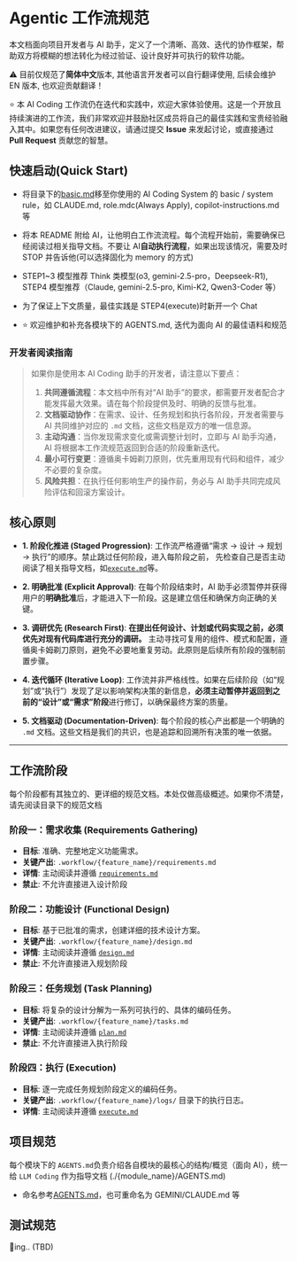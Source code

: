 # Agentic 工作流规范

本文档面向项目开发者与 AI 助手，定义了一个清晰、高效、迭代的协作框架，帮助双方将模糊的想法转化为经过验证、设计良好并可执行的软件功能。

⚠️ 目前仅规范了**简体中文**版本, 其他语言开发者可以自行翻译使用, 后续会维护 EN 版本, 也欢迎贡献翻译！

⭐️ 本 AI Coding 工作流仍在迭代和实践中，欢迎大家体验使用。这是一个开放且持续演进的工作流，我们非常欢迎并鼓励社区成员将自己的最佳实践和宝贵经验融入其中。如果您有任何改进建议，请通过提交 **Issue** 来发起讨论，或直接通过 **Pull Request** 贡献您的智慧。

## 快速启动(Quick Start)

- 将目录下的[basic.md](./basic.md)移至你使用的 AI Coding System 的 basic / system rule，如 CLAUDE.md, role.mdc(Always Apply), copilot-instructions.md 等

- 将本 README 附给 AI，让他明白工作流流程。每个流程开始前，需要确保已经阅读过相关指导文档。不要让 AI**自动执行流程**，如果出现该情况，需要及时 STOP 并告诉他(可以选择固化为 memory 的方式)

- STEP1~3 模型推荐 Think 类模型(o3, gemini-2.5-pro，Deepseek-R1), STEP4 模型推荐（Claude, gemini-2.5-pro, Kimi-K2, Qwen3-Coder 等）

- 为了保证上下文质量，最佳实践是 STEP4(execute)时新开一个 Chat

- ⭐️ 欢迎维护和补充各模块下的 AGENTS.md, 迭代为面向 AI 的最佳语料和规范

### 开发者阅读指南

> 如果你是使用本 AI Coding 助手的开发者，请注意以下要点：
>
> 1. **共同遵循流程**：本文档中所有对“AI 助手”的要求，都需要开发者配合才能发挥最大效果。请在每个阶段提供及时、明确的反馈与批准。
> 2. **文档驱动协作**：在需求、设计、任务规划和执行各阶段，开发者需要与 AI 共同维护对应的 `.md` 文档，这些文档是双方的唯一信息源。
> 3. **主动沟通**：当你发现需求变化或需调整计划时，立即与 AI 助手沟通，AI 将根据本工作流规范返回到合适的阶段重新迭代。
> 4. **最小可行变更**：遵循奥卡姆剃刀原则，优先重用现有代码和组件，减少不必要的复杂度。
> 5. **风险共担**：在执行任何影响生产的操作前，务必与 AI 助手共同完成风险评估和回滚方案设计。

## 核心原则

- **1. 阶段化推进 (Staged Progression)**: 工作流严格遵循“需求 -> 设计 -> 规划 -> 执行”的顺序。禁止跳过任何阶段，进入每阶段之前， 先检查自己是否主动阅读了相关指导文档，如[`execute.md`](./execute.md)等。

- **2. 明确批准 (Explicit Approval)**: 在每个阶段结束时，AI 助手必须暂停并获得用户的**明确批准**后，才能进入下一阶段。这是建立信任和确保方向正确的关键。

- **3. 调研优先 (Research First)**: **在提出任何设计、计划或代码实现之前，必须优先对现有代码库进行充分的调研。** 主动寻找可复用的组件、模式和配置，遵循奥卡姆剃刀原则，避免不必要地重复劳动。此原则是后续所有阶段的强制前置步骤。

- **4. 迭代循环 (Iterative Loop)**: 工作流并非严格线性。如果在后续阶段（如“规划”或“执行”）发现了足以影响架构决策的新信息，**必须主动暂停并返回到之前的“设计”或“需求”阶段**进行修订，以确保最终方案的质量。

- **5. 文档驱动 (Documentation-Driven)**: 每个阶段的核心产出都是一个明确的 `.md` 文档。这些文档是我们的共识，也是追踪和回溯所有决策的唯一依据。

---

## 工作流阶段

每个阶段都有其独立的、更详细的规范文档。本处仅做高级概述。如果你不清楚，请先阅读目录下的规范文档

### 阶段一：需求收集 (Requirements Gathering)

- **目标**: 准确、完整地定义功能需求。
- **关键产出**: `.workflow/{feature_name}/requirements.md`
- **详情**: 主动阅读并遵循 [`requirements.md`](./requirements.md)
- **禁止**: 不允许直接进入设计阶段

### 阶段二：功能设计 (Functional Design)

- **目标**: 基于已批准的需求，创建详细的技术设计方案。
- **关键产出**: `.workflow/{feature_name}/design.md`
- **详情**: 主动阅读并遵循 [`design.md`](./design.md)
- **禁止**: 不允许直接进入规划阶段

### 阶段三：任务规划 (Task Planning)

- **目标**: 将复杂的设计分解为一系列可执行的、具体的编码任务。
- **关键产出**: `.workflow/{feature_name}/tasks.md`
- **详情**: 主动阅读并遵循 [`plan.md`](./plan.md)
- **禁止**: 不允许直接进入执行阶段

### 阶段四：执行 (Execution)

- **目标**: 逐一完成任务规划阶段定义的编码任务。
- **关键产出**: `.workflow/{feature_name}/logs/` 目录下的执行日志。
- **详情**: 主动阅读并遵循 [`execute.md`](./execute.md)

## 项目规范

每个模块下的 `AGENTS.md`负责介绍各自模块的最核心的结构/概览（面向 AI），统一给 `LLM Coding`
作为指导文档 (./{module_name}/AGENTS.md)

- 命名参考[AGENTS.md](https://agents.md/)，也可重命名为 GEMINI/CLAUDE.md 等

## 测试规范

🚧ing.. (TBD)
